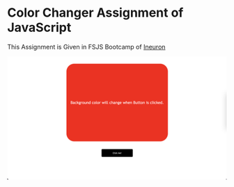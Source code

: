 # Color Changer Assignment of JavaScript

This Assignment is Given in FSJS Bootcamp of [Ineuron](https://ineuron.ai/)



![image](./ColorChanger.png)